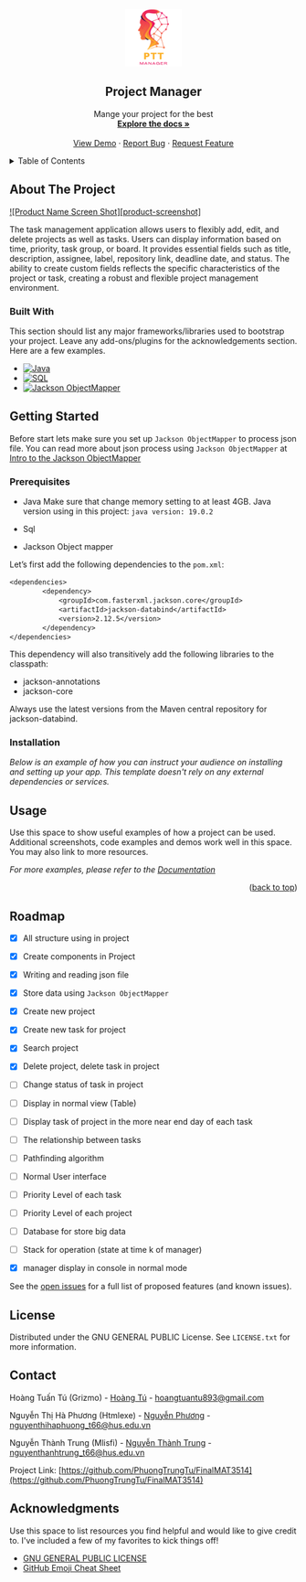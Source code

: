 <!-- PROJECT LOGO -->
<br />
<div align="center">
  <a href="https://github.com/PhuongTrungTu/FinalMAT3514">
    <img src="image/logo.png" alt="Logo" width="100" height="100">
  </a>

<h2 align="center">Project Manager</h2>

  <p align="center">
    Mange your project for the best
    <br />
    <a href="https://github.com/othneildrew/Best-README-Template"><strong>Explore the docs »</strong></a>
    <br />
    <br />
    <a href="https://github.com/othneildrew/Best-README-Template">View Demo</a>
    ·
    <a href="https://github.com/PhuongTrungTu/FinalMAT3514/issues">Report Bug</a>
    ·
    <a href="https://github.com/PhuongTrungTu/FinalMAT3514/issues">Request Feature</a>
  </p>
</div>

<!-- TABLE OF CONTENTS -->
<details>
  <summary>Table of Contents</summary>
  <ol>
    <li>
      <a href="#about-the-project">About The Project</a>
      <ul>
        <li><a href="#built-with">Built With</a></li>
      </ul>
    </li>
    <li>
      <a href="#getting-started">Getting Started</a>
      <ul>
        <li><a href="#prerequisites">Prerequisites</a></li>
        <li><a href="#installation">Installation</a></li>
      </ul>
    </li>
    <li><a href="#usage">Usage</a></li>
    <li><a href="#roadmap">Roadmap</a></li>
    <li><a href="#contributing">Contributing</a></li>
    <li><a href="#license">License</a></li>
    <li><a href="#contact">Contact</a></li>
    <li><a href="#acknowledgments">Acknowledgments</a></li>
  </ol>
</details>


<!-- ABOUT THE PROJECT -->
## About The Project

[![Product Name Screen Shot][product-screenshot]](https://example.com)

The task management application allows users to flexibly add, edit, and 
delete projects as well as tasks. Users can display information based on 
time, priority, task group, or board. It provides essential fields such 
as title, description, assignee, label, repository link, deadline date, 
and status. The ability to create custom fields reflects the specific 
characteristics of the project or task, creating a robust and flexible 
project management environment.

### Built With

This section should list any major frameworks/libraries used to bootstrap 
your project. Leave any add-ons/plugins for the acknowledgements section. 
Here are a few examples.

* [![Java](https://img.shields.io/badge/Java-%23ED8B00.svg?&style=for-the-badge&logo=java&logoColor=white)](https://www.java.com/)
* [![SQL](https://img.shields.io/badge/SQL-%23018BBB.svg?&style=for-the-badge&logo=sql&logoColor=white)](JQuery-url)
* [![Jackson ObjectMapper](https://img.shields.io/badge/Jackson_ObjectMapper-%23018BBB.svg?&style=for-the-badge)](https://github.com/FasterXML/jackson-databind)

<!-- GETTING STARTED -->
## Getting Started

Before start lets make sure you set up ```Jackson ObjectMapper``` to process json file.
You can read more about json process using ```Jackson ObjectMapper``` at [Intro to the Jackson ObjectMapper](https://www.baeldung.com/jackson-object-mapper-tutorial)

### Prerequisites
* Java
Make sure that change memory setting to at least 4GB.
Java version using in this project: ```java version: 19.0.2```

* Sql


* Jackson Object mapper

Let’s first add the following dependencies to the ```pom.xml```:
```
<dependencies>
        <dependency>
            <groupId>com.fasterxml.jackson.core</groupId>
            <artifactId>jackson-databind</artifactId>
            <version>2.12.5</version>
        </dependency>
</dependencies>
```

This dependency will also transitively add the following libraries to the classpath:
* jackson-annotations
* jackson-core

Always use the latest versions from the Maven central repository for jackson-databind.

### Installation

_Below is an example of how you can instruct your audience on installing and setting up your app. This template doesn't rely on any external dependencies or services._


<!-- USAGE EXAMPLES -->
## Usage

Use this space to show useful examples of how a project can be used. Additional screenshots, code examples and demos work well in this space. You may also link to more resources.

_For more examples, please refer to the [Documentation](https://example.com)_

<p align="right">(<a href="#readme-top">back to top</a>)</p>



<!-- ROADMAP -->
## Roadmap

- [x] All structure using in project
- [x] Create components in Project
- [x] Writing and reading json file
- [x] Store data using ```Jackson ObjectMapper```
- [x] Create new project
- [x] Create new task for project
- [x] Search project
- [x] Delete project, delete task in project
- [ ] Change status of task in project
- [ ] Display in normal view (Table)
- [ ] Display task of project in the more near end day of each task
- [ ] The relationship between tasks
- [ ] Pathfinding algorithm
- [ ] Normal User interface
- [ ] Priority Level of each task
- [ ] Priority Level of each project
- [ ] Database for store big data
- [ ] Stack for operation (state at time k of manager)
- [x] manager display in console in normal mode


See the [open issues](https://github.com/PhuongTrungTu/FinalMAT3514/issues) for a full list of proposed features (and known issues).


<!-- LICENSE -->
## License

Distributed under the GNU GENERAL PUBLIC License. See `LICENSE.txt` for more information.


<!-- CONTACT -->
## Contact

Hoàng Tuấn Tú (Grizmo) - [Hoàng Tú](https://www.facebook.com/tuantu2610/) - hoangtuantu893@gmail.com

Nguyễn Thị Hà Phương (Htmlexe) - [Nguyễn Phương](https://www.facebook.com/profile.php?id=100034060476971) - nguyenthihaphuong_t66@hus.edu.vn

Nguyễn Thành Trung (Mlisfi) - [Nguyễn Thành Trung](https://www.facebook.com/nguyenthanhtrung25) - nguyenthanhtrung_t66@hus.edu.vn

Project Link: [https://github.com/PhuongTrungTu/FinalMAT3514](https://github.com/PhuongTrungTu/FinalMAT3514)

<!-- ACKNOWLEDGMENTS -->
## Acknowledgments

Use this space to list resources you find helpful and would like to give credit to. I've included a few of my favorites to kick things off!

* [GNU GENERAL PUBLIC LICENSE](https://www.gnu.org/licenses/gpl-3.0.html)
* [GitHub Emoji Cheat Sheet](https://www.webpagefx.com/tools/emoji-cheat-sheet)




<!-- MARKDOWN LINKS & IMAGES -->
<!-- https://www.markdownguide.org/basic-syntax/#reference-style-links -->
[contributors-shield]: https://img.shields.io/github/contributors/othneildrew/Best-README-Template.svg?style=for-the-badge
[contributors-url]: https://github.com/othneildrew/Best-README-Template/graphs/contributors

[forks-shield]: https://img.shields.io/github/forks/othneildrew/Best-README-Template.svg?style=for-the-badge
[forks-url]: https://github.com/othneildrew/Best-README-Template/network/members

[stars-shield]: https://img.shields.io/github/stars/othneildrew/Best-README-Template.svg?style=for-the-badge
[stars-url]: https://github.com/othneildrew/Best-README-Template/stargazers

[issues-shield]: https://img.shields.io/github/issues/othneildrew/Best-README-Template.svg?style=for-the-badge
[issues-url]: https://github.com/othneildrew/Best-README-Template/issues

[license-shield]: https://img.shields.io/github/license/othneildrew/Best-README-Template.svg?style=for-the-badge
[license-url]: https://github.com/othneildrew/Best-README-Template/blob/master/LICENSE.txt
